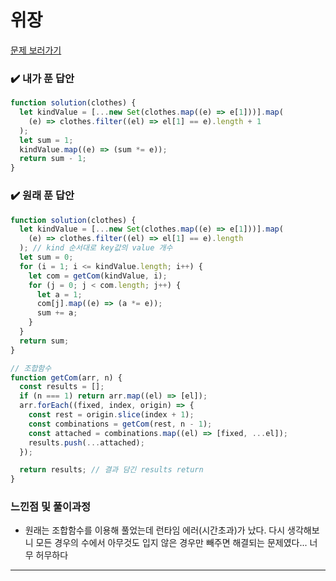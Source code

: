 # 위장

[문제 보러가기](https://school.programmers.co.kr/learn/courses/30/lessons/42578)

### :heavy_check_mark: 내가 푼 답안

```javascript
function solution(clothes) {
  let kindValue = [...new Set(clothes.map((e) => e[1]))].map(
    (e) => clothes.filter((el) => el[1] == e).length + 1
  );
  let sum = 1;
  kindValue.map((e) => (sum *= e));
  return sum - 1;
}
```

### :heavy_check_mark: 원래 푼 답안

```javascript
function solution(clothes) {
  let kindValue = [...new Set(clothes.map((e) => e[1]))].map(
    (e) => clothes.filter((el) => el[1] == e).length
  ); // kind 순서대로 key값의 value 개수
  let sum = 0;
  for (i = 1; i <= kindValue.length; i++) {
    let com = getCom(kindValue, i);
    for (j = 0; j < com.length; j++) {
      let a = 1;
      com[j].map((e) => (a *= e));
      sum += a;
    }
  }
  return sum;
}

// 조합함수
function getCom(arr, n) {
  const results = [];
  if (n === 1) return arr.map((el) => [el]);
  arr.forEach((fixed, index, origin) => {
    const rest = origin.slice(index + 1);
    const combinations = getCom(rest, n - 1);
    const attached = combinations.map((el) => [fixed, ...el]);
    results.push(...attached);
  });

  return results; // 결과 담긴 results return
}
```

### 느낀점 및 풀이과정

- 원래는 조합함수를 이용해 풀었는데 런타임 에러(시간초과)가 났다. 다시 생각해보니 모든 경우의 수에서 아무것도 입지 않은 경우만 빼주면 해결되는 문제였다... 너무 허무하다

<hr/>
